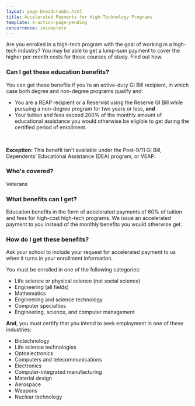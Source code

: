 ```yaml
---
layout: page-breadcrumbs.html
title: Accelerated Payments for High-Technology Programs
template: 4-action-page-pending
concurrence: incomplete
---
```


<div class="va-introtext">

Are you enrolled in a high-tech program with the goal of working in a high-tech industry? You may be able to get a lump-sum payment to cover the higher per-month costs for these courses of study. Find out how.

</div>


<div class="feature" markdown="1">

### Can I get these education benefits?
You can get these benefits if you're an active-duty GI Bill recipient, in which case both degree and non-degree programs qualify and:
-	You are a REAP recipient or a Reservist using the Reserve GI Bill while pursuing a non-degree program for two years or less, **and**
-	Your tuition and fees exceed 200% of the monthly amount of educational assistance you would otherwise be eligible to get during the certified period of enrollment.
<br />

**Exception:** 
This benefit isn't available under the Post-9/11 GI Bill, Dependents’ Educational Assistance (DEA) program, or VEAP.
<br />
### Who's covered?
Veterans
</div>

### What benefits can I get?

Education benefits in the form of accelerated payments of 60% of tuition and fees for high-cost high-tech programs. We issue an accelerated payment to you instead of the monthly benefits you would otherwise get. 

### How do I get these benefits?

Ask your school to include your request for accelerated payment to us when it turns in your enrollment information. 

You must be enrolled in one of the following categories:

-	Life science or physical science (not social science)
-	Engineering (all fields)
-	Mathematics
-	Engineering and science technology
-	Computer specialties
-	Engineering, science, and computer management

**And**, you must certify that you intend to seek employment in one of these industries:

- Biotechnology
- Life science technologies
- Optoelectronics
- Computers and telecommunications
- Electronics
- Computer-integrated manufacturing
- Material design
- Aerospace
- Weapons
- Nuclear technology
